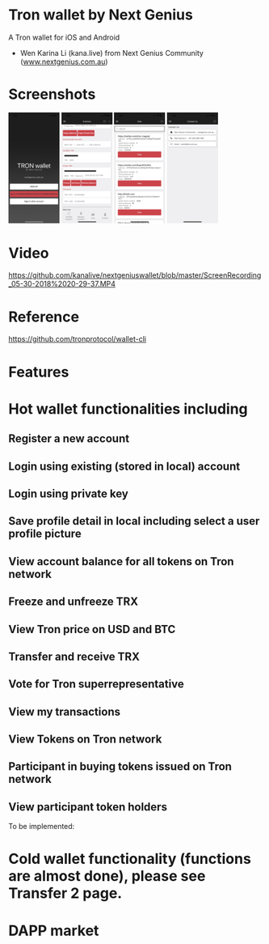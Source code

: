# Tron wallet by Next Genius 
A Tron wallet for iOS and Android
- Wen Karina Li (kana.live) from Next Genius Community (www.nextgenius.com.au)
# Screenshots
<img width="20%" height="20%" src="https://github.com/kanalive/nextgeniuswallet/blob/master/IMG_2680.PNG"></img>
<img width="20%" height="20%" src="https://github.com/kanalive/nextgeniuswallet/blob/master/IMG_2683.PNG"></img>
<img width="20%" height="20%" src="https://github.com/kanalive/nextgeniuswallet/blob/master/IMG_2685.PNG"></img>
<img width="20%" height="20%" src="https://github.com/kanalive/nextgeniuswallet/blob/master/IMG_2689.PNG"></img>

# Video
https://github.com/kanalive/nextgeniuswallet/blob/master/ScreenRecording_05-30-2018%2020-29-37.MP4

# Reference
<a href="https://github.com/tronprotocol/wallet-cli">https://github.com/tronprotocol/wallet-cli</a>

# Features

#	Hot wallet functionalities including
##	Register a new account
##	Login using existing (stored in local) account
##	Login using private key
##	Save profile detail in local including select a user profile picture
##	View account balance for all tokens on Tron network
##	Freeze and unfreeze TRX
##	View Tron price on USD and BTC
##	Transfer and receive TRX
##	Vote for Tron superrepresentative 
##	View my transactions
##	View Tokens on Tron network
##	Participant in buying tokens issued on Tron network
##	View participant token holders 
To be implemented:
#	Cold wallet functionality (functions are almost done), please see Transfer 2 page.
#	DAPP market

